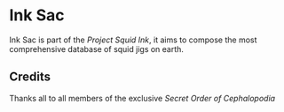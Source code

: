 # Ink Sac

Ink Sac is part of the *Project Squid Ink*, it aims to compose the most comprehensive database of squid jigs on earth.

## Credits

Thanks all to all members of the exclusive *Secret Order of Cephalopodia*
